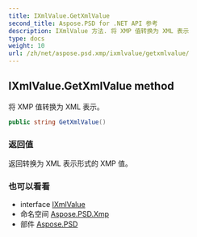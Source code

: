 ```yaml
---
title: IXmlValue.GetXmlValue
second_title: Aspose.PSD for .NET API 参考
description: IXmlValue 方法. 将 XMP 值转换为 XML 表示
type: docs
weight: 10
url: /zh/net/aspose.psd.xmp/ixmlvalue/getxmlvalue/
---
```

## IXmlValue.GetXmlValue method

将 XMP 值转换为 XML 表示。

```csharp
public string GetXmlValue()
```

### 返回值

返回转换为 XML 表示形式的 XMP 值。

### 也可以看看

* interface [IXmlValue](../)
* 命名空间 [Aspose.PSD.Xmp](../../ixmlvalue/)
* 部件 [Aspose.PSD](../../../)


